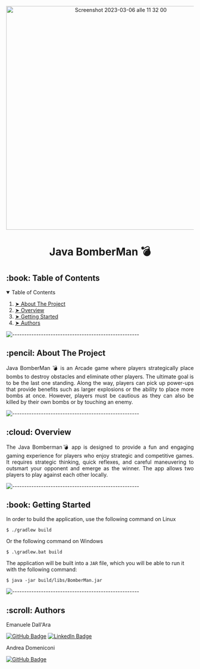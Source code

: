 <p align="center"> 
  <img width="600" alt="Screenshot 2023-03-06 alle 11 32 00" src="https://user-images.githubusercontent.com/71103219/223085470-2c652653-8634-40d9-97fc-dfd0aa65e2d6.png">
</p>
<h1 align="center"> Java BomberMan 💣 </h1>

<!-- TABLE OF CONTENTS -->
<h2 id="table-of-contents"> :book: Table of Contents</h2>

<details open="open">
  <summary>Table of Contents</summary>
  <ol>
    <li><a href="#about-the-project"> ➤ About The Project</a></li>
    <li><a href="#overview"> ➤ Overview</a></li>
    <li><a href="#getting-started"> ➤ Getting Started</a></li>
    <li><a href="#authors"> ➤ Authors</a></li>
  </ol>
</details>

![-----------------------------------------------------](https://raw.githubusercontent.com/andreasbm/readme/master/assets/lines/rainbow.png)

<!-- ABOUT THE PROJECT -->
<h2 id="about-the-project"> :pencil: About The Project</h2>

<p align="justify"> 
Java BomberMan 💣  is an Arcade game where players strategically place bombs to destroy obstacles and eliminate other players. 
The ultimate goal is to be the last one standing. Along the way, players can pick up power-ups that provide benefits such as larger explosions or the ability to place more bombs at once. However, players must be cautious as they can also be killed by their own bombs or by touching an enemy.
</p>

![-----------------------------------------------------](https://raw.githubusercontent.com/andreasbm/readme/master/assets/lines/rainbow.png)

<!-- OVERVIEW -->
<h2 id="overview"> :cloud: Overview</h2>

<p align="justify"> 
The Java Bomberman💣 app is designed to provide a fun and engaging gaming experience for players who enjoy strategic and competitive games. It requires strategic thinking, quick reflexes, and careful maneuvering to outsmart your opponent and emerge as the winner.
The app allows two players to play against each other locally.
</p>

![-----------------------------------------------------](https://raw.githubusercontent.com/andreasbm/readme/master/assets/lines/rainbow.png)

<!-- GETTING STARTED -->
<h2 id="getting-started"> :book: Getting Started</h2>

<p>In order to build the application, use the following command on Linux</p>
<pre><code>$ ./gradlew build</code></pre>
<p>Or the following command on Windows</p>
<pre><code>$ .\gradlew.bat build</code></pre>
<p>The application will be built into a <code>JAR</code> file, which you will be able to run it with the following command:</p>
<pre><code>$ java -jar build/libs/BomberMan.jar</code></pre>


![-----------------------------------------------------](https://raw.githubusercontent.com/andreasbm/readme/master/assets/lines/rainbow.png)


<!-- Authors -->
<h2 id="authors"> :scroll: Authors</h2>

Emanuele Dall'Ara

[![GitHub Badge](https://img.shields.io/badge/GitHub-100000?style=for-the-badge&logo=github&logoColor=white)](https://github.com/LeleDallas)
[![LinkedIn Badge](https://img.shields.io/badge/LinkedIn-0077B5?style=for-the-badge&logo=linkedin&logoColor=white)](https://www.linkedin.com/in/emanuele-dall-ara-40b3311a7/)

Andrea Domeniconi

[![GitHub Badge](https://img.shields.io/badge/GitHub-100000?style=for-the-badge&logo=github&logoColor=white)](https://github.com/domen5)
